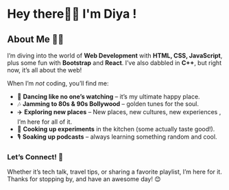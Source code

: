 # Hey there🙋‍♀️ I'm Diya !

## About Me 💁‍♀️
I’m diving into the world of **Web Development** with **HTML, CSS, JavaScript**, plus some fun with **Bootstrap** and **React**. I’ve also dabbled in **C++**, but right now, it’s all about the web!

When I’m *not* coding, you’ll find me:
- 💃 **Dancing like no one’s watching** – it’s my ultimate happy place.
- 🎶 **Jamming to 80s & 90s Bollywood** – golden tunes for the soul.
- ✈️ **Exploring new places** – New places, new cultures, new experiences , I’m here for all of it.
- 🍲 **Cooking up experiments** in the kitchen (some actually taste good!).
- 🎙️ **Soaking up podcasts** – always learning something random and cool.

### Let’s Connect! 🌟
Whether it’s tech talk, travel tips, or sharing a favorite playlist, I’m here for it. Thanks for stopping by, and have an awesome day! 😊

<!---
DiyaChakraborty/DiyaChakraborty is a ✨ special ✨ repository because its `README.md` (this file) appears on your GitHub profile.
You can click the Preview link to take a look at your changes.
--->
